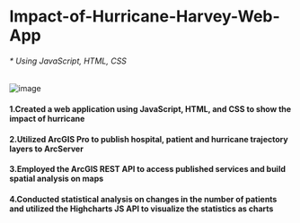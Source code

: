 # Impact-of-Hurricane-Harvey-Web-App
###### * Using JavaScript, HTML, CSS
![image](https://github.com/pingzhang1004/Impact-of-Hurricane-Harvey-Web-App/blob/5cd402c9de1bf26a7a21fbda5127e41185fe7860/Impact-of-Hurricane-Harvey-Web.png)
#### 1.Created a web application using JavaScript, HTML, and CSS to show the impact of hurricane
#### 2.Utilized ArcGIS Pro to publish hospital, patient and hurricane trajectory layers to ArcServer
#### 3.Employed the ArcGIS REST API to access published services and build spatial analysis on maps
#### 4.Conducted statistical analysis on changes in the number of patients and utilized the Highcharts JS API to visualize the statistics as charts
